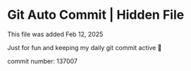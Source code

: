 # Git Auto Commit | Hidden File

This file was added Feb 12, 2025

Just for fun and keeping my daily git commit active 🤪

commit number: 137007

